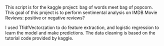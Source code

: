 This script is for the kaggle project: bag of words meet bag of popcorn. This goal of this project is to perform sentimental analysis on IMDB Movie Reviews: positive or negative reviews?

I used TfidfVectorzation to do feature extraction, and logistic regression to learn the model and make predictions. The data cleaning is based on the tutorial code provided by kaggle.  

